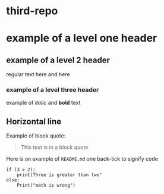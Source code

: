 # third-repo
# example of a level one header
## example of a level 2 header
regular text here
and here
### example of a level three header

example of *italic* and **bold** text

Horizontal line
---

Example of block quote:
> This text is in a block quote

Here is an example of `README.md` one back-tick to signify code

```
if (3 > 2):
    print(Three is greater than two"
else:
    Print("math is wrong")
```



